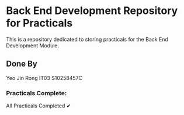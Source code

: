 # Back End Development Repository for Practicals

This is a repository dedicated to storing practicals for the Back End Development Module.

## Done By
Yeo Jin Rong IT03 S10258457C

### Practicals Complete:
All Practicals Completed ✔<br>

